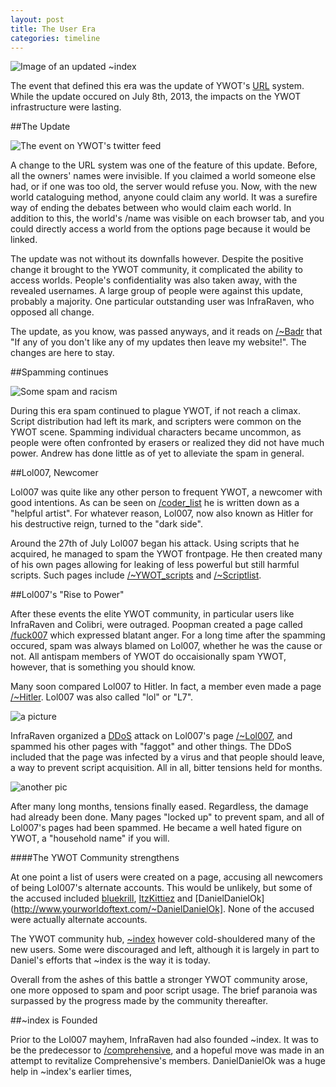 ```yaml
---
layout: post
title: The User Era
categories: timeline
---
```


![Image of an updated ~index](http://i.imgur.com/bFOFgcm.png)

The event that defined this era was the update of YWOT's [URL](http://www.webopedia.com/TERM/U/URL.html) system. While the update occured on July 8th, 2013, the impacts on the YWOT infrastructure were lasting.

##The Update

![The event on YWOT's twitter feed](http://i.imgur.com/naquX3o.png)

A change to the URL system was one of the feature of this update. Before, all the owners' names were invisible. If you claimed a world someone else had, or if one was too old, the server would refuse you. Now, with the new world cataloguing method, anyone could claim any world. It was a surefire way of ending the debates between who would claim each world.
In addition to this, the world's /name was visible on each browser tab, and you could directly access a world from the options page because it would be linked. 

The update was not without its downfalls however. Despite the positive change it brought to the YWOT community, it complicated the ability to access worlds. People's confidentiality was also taken away, with the revealed usernames. A large group of people were against this update, probably a majority. One particular outstanding user was InfraRaven, who opposed all change.

The update, as you know, was passed anyways, and it reads on [/~Badr](http://www.yourworldoftext.com/~Badr) that "If any of you don't like any of my updates then leave my website!". The changes are here to stay.

##Spamming continues

![Some spam and racism](http://i.imgur.com/BKePJQV.png)

During this era spam continued to plague YWOT, if not reach a climax. Script distribution had left its mark, and scripters were common on the YWOT scene. Spamming individual characters became uncommon, as people were often confronted by erasers or realized they did not have much power. Andrew has done little as of yet to alleviate the spam in general.

##Lol007, Newcomer

Lol007 was quite like any other person to frequent YWOT, a newcomer with good intentions. As can be seen on [/coder_list](http://www.yourworldoftext.com/coder_list) he is written down as a "helpful artist". For whatever reason, Lol007, now also known as Hitler for his destructive reign, turned to the "dark side".

Around the 27th of July Lol007 began his attack. Using scripts that he acquired, he managed to spam the YWOT frontpage. He then created many of his own pages allowing for leaking of less powerful but still harmful scripts. Such pages include [/~YWOT_scripts](http://www.yourworldoftext.com/~YWOT_scripts) and [/~Scriptlist](http://yourworldoftext.com/~Scriptlist).

##Lol007's "Rise to Power"

After these events the elite YWOT community, in particular users like InfraRaven and Colibri, were outraged. Poopman created a page called [/fuck007](http://yourworldoftext.com/fuck007) which expressed blatant anger. For a long time after the spamming occured, spam was always blamed on Lol007, whether he was the cause or not. All antispam members of YWOT do occaisionally spam YWOT, however, that is something you should know.

Many soon compared Lol007 to Hitler. In fact, a member even made a page [/~Hitler](http://yourworldoftext.com/~hitler). Lol007 was also called "lol" or "L7".

![a picture](http://i.imgur.com/g0eeTb4.png)

InfraRaven organized a [DDoS](http://en.wikipedia.org/wiki/Denial-of-service_attack) attack on Lol007's page [/~Lol007](http://yourworldoftext.com/~Lol007), and spammed his other pages with "faggot" and other things. The DDoS included that the page was infected by a virus and that people should leave, a way to prevent script acquisition. All in all, bitter tensions held for months.

![another pic](http://i.imgur.com/7bLIwh3.png)

After many long months, tensions finally eased. Regardless, the damage had already been done. Many pages "locked up" to prevent spam, and all of Lol007's pages had been spammed. He became a well hated figure on YWOT, a "household name" if you will.

####The YWOT Community strengthens

At one point a list of users were created on a page, accusing all newcomers of being Lol007's alternate accounts. This would be unlikely, but some of the accused included [bluekrill](http://www.yourworldoftext.com/~bluekrill), [ItzKittiez](http://www.yourworldoftext.com/~ItzKittiez) and [DanielDanielOk](http://www.yourworldoftext.com/~DanielDanielOk]. None of the accused were actually alternate accounts.

The YWOT community hub, [~index](http://www.yourworldoftext.com/~index) however cold-shouldered many of the new users. Some were discouraged and left, although it is largely in part to Daniel's efforts that ~index is the way it is today.

Overall from the ashes of this battle a stronger YWOT community arose, one more opposed to spam and poor script usage. The brief paranoia was surpassed by the progress made by the community thereafter.

##~index is Founded

Prior to the Lol007 mayhem, InfraRaven had also founded ~index. It was to be the predecessor to [/comprehensive](http://www.yourworldoftext.com/~spacenut/comprehensive), and a hopeful move was made in an attempt to revitalize Comprehensive's members. DanielDanielOk was a huge help in ~index's earlier times, 
